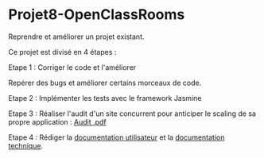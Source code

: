 # Projet8-OpenClassRooms
Reprendre et améliorer un projet existant.


Ce projet est divisé en 4 étapes :

Etape 1 : Corriger le code et l'améliorer

Repérer des bugs et améliorer certains morceaux de code.

Etape 2 : Implémenter les tests avec le framework Jasmine

Etape 3 : Réaliser l'audit d'un site concurrent pour anticiper le scaling de sa propre application :
[Audit .pdf](https://github.com/DesignGreg/Projet8-OpenClassRooms/blob/master/Audit%20-%20%C3%A9tape%203/Audit.pdf)

Etape 4 : Rédiger la [documentation utilisateur](https://github.com/DesignGreg/Projet8-OpenClassRooms/blob/master/Documentations%20-%20%C3%A9tape%204/Doc%20utilisateur/Documentation%20utilisateur.pdf) et la [documentation technique](https://github.com/DesignGreg/Projet8-OpenClassRooms/wiki).

